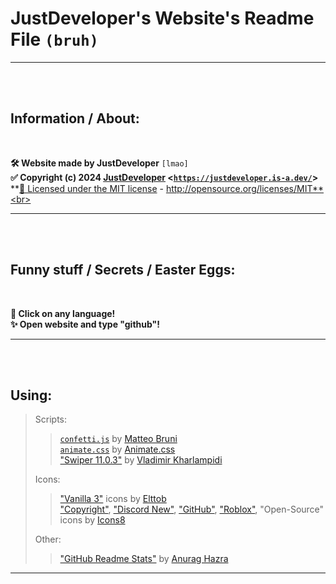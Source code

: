 # JustDeveloper's Website's Readme File `(bruh)`<br>

------
<br>
<br>

## Information / About:
<br>

**🛠️ Website made by JustDeveloper** `[lmao]`<br>
**✅ Copyright (c) 2024 [JustDeveloper](https://justdeveloper.is-a.dev/) <[`https://justdeveloper.is-a.dev/`](https://justdeveloper.is-a.dev/)>**<br>
**[📜 Licensed under the MIT license](https://github.com/JustDeveloper1/Website/blob/main/LICENSE) - http://opensource.org/licenses/MIT**<br>

------
<br>
<br>

## Funny stuff / Secrets / Easter Eggs: 
<br/>

**🎉 Click on any language!**<br>
**✨ Open website and type "github"!**<br>

------
<br>
<br>

## Using: <div>
> Scripts:<br>
>> <a href="https://github.com/JustDeveloper1/Website/blob/main/js/confetti.js">`confetti.js`</a> by <a href="https://github.com/tsparticles/tsparticles?tab=MIT-1-ov-file">Matteo Bruni</a><br>
>> <a href="https://unpkg.com/animate.css@4.1.1/animate.css">`animate.css`</a> by [Animate.css](https://animate.style/)<br>
>> <a href="https://unpkg.com/@teleporthq/teleport-custom-scripts/dist/style.css">"Swiper 11.0.3"</a> by [Vladimir Kharlampidi](https://swiperjs.com)<br>
>
> Icons:<br>
>> <a href="https://devforum.roblox.com/t/vanilla-3-the-pragmatic-icon-set-for-roblox-studio/935745">"Vanilla 3"</a> icons by <a href="https://devforum.roblox.com/u/Elttob">Elttob</a>   
<a href="https://icons8.com/icon/7764/copyright">"Copyright"</a>, <a href="https://icons8.com/icon/Q524h6svpboS/discord-new">"Discord New"</a>, <a href="https://icons8.com/icon/12599/github">"GitHub"</a>, <a href="https://icons8.com/icon/97652/roblox">"Roblox"</a>, "Open-Source" icons by <a href="https://icons8.com">Icons8</a><br>
>
> Other:<br>
>> <a href="https://github.com/anuraghazra/github-readme-stats">"GitHub Readme Stats"</a> by [Anurag Hazra](https://github.com/anuraghazra)
</div>

-------
